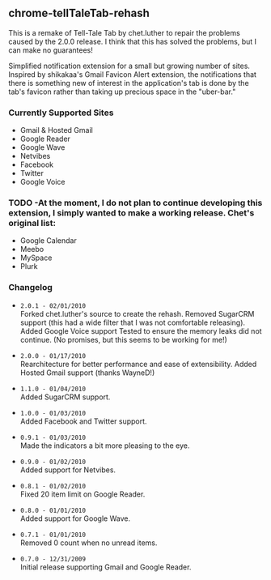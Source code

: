 ## chrome-tellTaleTab-rehash
This is a remake of Tell-Tale Tab by chet.luther to repair the problems caused by the 2.0.0 release. I think that this has solved the problems, but I can make no guarantees!

Simplified notification extension for a small but growing number of sites. Inspired by shikakaa's Gmail Favicon Alert extension, the notifications that there is something new of interest in the application's tab is done by the tab's favicon rather than taking up precious space in the "uber-bar."

### Currently Supported Sites
* Gmail & Hosted Gmail
* Google Reader
* Google Wave
* Netvibes
* Facebook
* Twitter
* Google Voice

### TODO -At the moment, I do not plan to continue developing this extension, I simply wanted to make a working release. Chet's original list:
* Google Calendar
* Meebo
* MySpace
* Plurk

### Changelog
* `2.0.1 - 02/01/2010`  
    Forked chet.luther's source to create the rehash.
	Removed SugarCRM support (this had a wide filter that I was not comfortable releasing).
	Added Google Voice support
	Tested to ensure the memory leaks did not continue. (No promises, but this seems to be working for me!)

* `2.0.0 - 01/17/2010`  
    Rearchitecture for better performance and ease of extensibility.
    Added Hosted Gmail support (thanks WayneD!)

* `1.1.0 - 01/04/2010`  
    Added SugarCRM support.

* `1.0.0 - 01/03/2010`  
    Added Facebook and Twitter support.

* `0.9.1 - 01/03/2010`  
    Made the indicators a bit more pleasing to the eye.

* `0.9.0 - 01/02/2010`  
    Added support for Netvibes.

* `0.8.1 - 01/02/2010`  
    Fixed 20 item limit on Google Reader.

* `0.8.0 - 01/01/2010`  
    Added support for Google Wave.

* `0.7.1 - 01/01/2010`  
    Removed 0 count when no unread items.

* `0.7.0 - 12/31/2009`  
    Initial release supporting Gmail and Google Reader.
